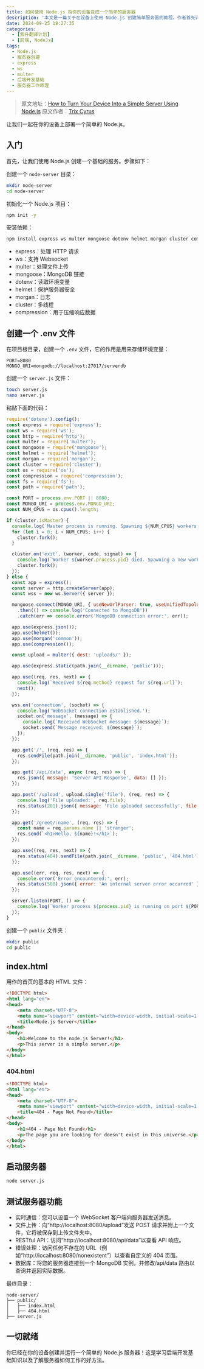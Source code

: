 ```yaml
---
title: 如何使用 Node.js 将你的设备变成一个简单的服务器
description: '本文是一篇关于在设备上使用 Node.js 创建简单服务器的教程。作者首先详细介绍了创建服务器的具体步骤，包括创建目录、初始化项目、安装依赖、创建配置文件和服务器脚本等。接着展示了最终的目录结构，并对服务器脚本进行了详细分析，解释了每个安装的依赖的用途。此外，还介绍了测试服务器的多种方式，如实时通信、文件上传、访问 RESTful API、触发错误处理以及连接数据库等。最后强调了通过创建这个简单服务器来学习后端开发基础和了解服务器工作原理的价值。'
date: 2024-09-25 18:27:35
categories:
  - [紫升翻译计划]
  - [前端, NodeJs]
tags:
  - Node.js
  - 服务器创建
  - express
  - ws
  - multer
  - 后端开发基础
  - 服务器工作原理
---
```


> 原文地址：[How to Turn Your Device Into a Simple Server Using Node.js](https://dev.to/trixsec/how-to-turn-your-device-into-a-simple-server-using-nodejs-1460)
> 原文作者：[Trix Cyrus](https://dev.to/trixsec)

让我们一起在你的设备上部署一个简单的 Node.js。

## 入门

首先，让我们使用 Node.js 创建一个基础的服务。步骤如下：

创建一个 `node-server` 目录：

```sh
mkdir node-server
cd node-server
```

初始化一个 Node.js 项目：

```sh
npm init -y
```

安装依赖：

```sh
npm install express ws multer mongoose dotenv helmet morgan cluster compression
```

- express：处理 HTTP 请求
- ws：支持 Websocket
- multer：处理文件上传
- mongoose：MongoDB 链接
- dotenv：读取环境变量
- helmet：保护服务器安全
- morgan：日志
- cluster：多线程
- compression：用于压缩响应数据

## 创建一个 .env 文件

在项目根目录，创建一个 `.env` 文件，它的作用是用来存储环境变量：

```
PORT=8080
MONGO_URI=mongodb://localhost:27017/serverdb
```

创建一个 `server.js` 文件：

```sh
touch server.js
nano server.js
```

粘贴下面的代码：

```js
require('dotenv').config();
const express = require('express');
const ws = require('ws');
const http = require('http');
const multer = require('multer');
const mongoose = require('mongoose');
const helmet = require('helmet');
const morgan = require('morgan');
const cluster = require('cluster');
const os = require('os');
const compression = require('compression');
const fs = require('fs');
const path = require('path');

const PORT = process.env.PORT || 8080;
const MONGO_URI = process.env.MONGO_URI;
const NUM_CPUS = os.cpus().length;

if (cluster.isMaster) {
  console.log(`Master process is running. Spawning ${NUM_CPUS} workers...`);
  for (let i = 0; i < NUM_CPUS; i++) {
    cluster.fork();
  }

  cluster.on('exit', (worker, code, signal) => {
    console.log(`Worker ${worker.process.pid} died. Spawning a new worker.`);
    cluster.fork();
  });
} else {
  const app = express();
  const server = http.createServer(app);
  const wss = new ws.Server({ server });

  mongoose.connect(MONGO_URI, { useNewUrlParser: true, useUnifiedTopology: true })
    .then(() => console.log('Connected to MongoDB'))
    .catch(err => console.error('MongoDB connection error:', err));

  app.use(express.json());
  app.use(helmet());
  app.use(morgan('common'));
  app.use(compression());

  const upload = multer({ dest: 'uploads/' });

  app.use(express.static(path.join(__dirname, 'public')));

  app.use((req, res, next) => {
    console.log(`Received ${req.method} request for ${req.url}`);
    next();
  });

  wss.on('connection', (socket) => {
    console.log('WebSocket connection established.');
    socket.on('message', (message) => {
      console.log(`Received WebSocket message: ${message}`);
      socket.send(`Message received: ${message}`);
    });
  });

  app.get('/', (req, res) => {
    res.sendFile(path.join(__dirname, 'public', 'index.html'));
  });

  app.get('/api/data', async (req, res) => {
    res.json({ message: 'Server API Response', data: [] });
  });

  app.post('/upload', upload.single('file'), (req, res) => {
    console.log('File uploaded:', req.file);
    res.status(201).json({ message: 'File uploaded successfully', file: req.file });
  });

  app.get('/greet/:name', (req, res) => {
    const name = req.params.name || 'stranger';
    res.send(`<h1>Hello, ${name}!</h1>`);
  });

  app.use((req, res, next) => {
    res.status(404).sendFile(path.join(__dirname, 'public', '404.html'));
  });

  app.use((err, req, res, next) => {
    console.error('Error encountered:', err);
    res.status(500).json({ error: 'An internal server error occurred' });
  });

  server.listen(PORT, () => {
    console.log(`Worker process ${process.pid} is running on port ${PORT}`);
  });
}
```

创建一个 `public` 文件夹：

```sh
mkdir public
cd public
```

## index.html

用作的首页的基本的 HTML 文件：

```html
<!DOCTYPE html>
<html lang="en">
<head>
    <meta charset="UTF-8">
    <meta name="viewport" content="width=device-width, initial-scale=1.0">
    <title>Node.js Server</title>
</head>
<body>
    <h1>Welcome to the node.js Server!</h1>
    <p>This server is a simple server.</p>
</body>
</html>
```

### 404.html

```html
<!DOCTYPE html>
<html lang="en">
<head>
    <meta charset="UTF-8">
    <meta name="viewport" content="width=device-width, initial-scale=1.0">
    <title>404 - Page Not Found</title>
</head>
<body>
    <h1>404 - Page Not Found</h1>
    <p>The page you are looking for doesn't exist in this universe.</p>
</body>
</html>
```

## 启动服务器

```sh
node server.js
```

## 测试服务器功能

- 实时通信：您可以设置一个 WebSocket 客户端向服务器发送消息。
- 文件上传：向“http://localhost:8080/upload”发送 POST 请求并附上一个文件，它将被保存到上传文件夹中。
- RESTful API：访问“http://localhost:8080/api/data”以查看 API 响应。
- 错误处理：访问任何不存在的 URL（例如“http://localhost:8080/nonexistent”）以查看自定义的 404 页面。
- 数据库：将您的服务器连接到一个 MongoDB 实例，并修改/api/data 路由以查询并返回实际数据。

最终目录：

```
node-server/
├── public/
│   ├── index.html
│   ├── 404.html
├── server.js
```

## 一切就绪

你已经在你的设备创建并运行一个简单的 Node.js 服务器！这是学习后端开发基础知识以及了解服务器如何工作的好方法。

